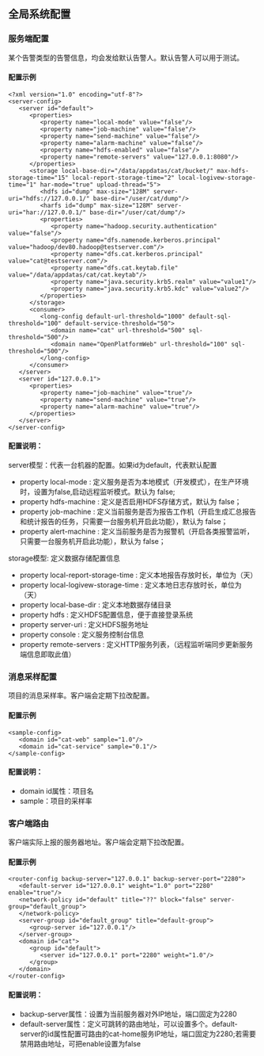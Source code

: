 ## 全局系统配置

### 服务端配置

某个告警类型的告警信息，均会发给默认告警人。默认告警人可以用于测试。

#### 配置示例

	<?xml version="1.0" encoding="utf-8"?>
    <server-config>
       <server id="default">
          <properties>
             <property name="local-mode" value="false"/>
             <property name="job-machine" value="false"/>
             <property name="send-machine" value="false"/>
             <property name="alarm-machine" value="false"/>
             <property name="hdfs-enabled" value="false"/>
             <property name="remote-servers" value="127.0.0.1:8080"/>
          </properties>
          <storage local-base-dir="/data/appdatas/cat/bucket/" max-hdfs-storage-time="15" local-report-storage-time="2" local-logivew-storage-time="1" har-mode="true" upload-thread="5">
             <hdfs id="dump" max-size="128M" server-uri="hdfs://127.0.0.1/" base-dir="/user/cat/dump"/>
             <harfs id="dump" max-size="128M" server-uri="har://127.0.0.1/" base-dir="/user/cat/dump"/>
             <properties>
                <property name="hadoop.security.authentication" value="false"/>
                <property name="dfs.namenode.kerberos.principal" value="hadoop/dev80.hadoop@testserver.com"/>
                <property name="dfs.cat.kerberos.principal" value="cat@testserver.com"/>
                <property name="dfs.cat.keytab.file" value="/data/appdatas/cat/cat.keytab"/>
                <property name="java.security.krb5.realm" value="value1"/>
                <property name="java.security.krb5.kdc" value="value2"/>
             </properties>
          </storage>
          <consumer>
             <long-config default-url-threshold="1000" default-sql-threshold="100" default-service-threshold="50">
                <domain name="cat" url-threshold="500" sql-threshold="500"/>
                <domain name="OpenPlatformWeb" url-threshold="100" sql-threshold="500"/>
             </long-config>
          </consumer>
       </server>
       <server id="127.0.0.1">
          <properties>
             <property name="job-machine" value="true"/>
             <property name="send-machine" value="true"/>
             <property name="alarm-machine" value="true"/>
          </properties>
       </server>
    </server-config>

	
#### 配置说明：

server模型：代表一台机器的配置。如果id为default，代表默认配置

  * property local-mode : 定义服务是否为本地模式（开发模式），在生产环境时，设置为false,启动远程监听模式。默认为 false;
  * property hdfs-machine : 定义是否启用HDFS存储方式，默认为 false；
  * property job-machine : 定义当前服务是否为报告工作机（开启生成汇总报告和统计报告的任务，只需要一台服务机开启此功能），默认为 false；
  * property alert-machine : 定义当前服务是否为报警机（开启各类报警监听，只需要一台服务机开启此功能），默认为 false；

storage模型: 定义数据存储配置信息

  * property local-report-storage-time : 定义本地报告存放时长，单位为（天）
  * property local-logivew-storage-time : 定义本地日志存放时长，单位为（天）
  * property local-base-dir : 定义本地数据存储目录
  * property hdfs : 定义HDFS配置信息，便于直接登录系统
  * property server-uri : 定义HDFS服务地址
  * property console : 定义服务控制台信息
  * property remote-servers : 定义HTTP服务列表，（远程监听端同步更新服务端信息即取此值）


### 消息采样配置

项目的消息采样率。客户端会定期下拉改配置。

#### 配置示例

	<sample-config>
       <domain id="cat-web" sample="1.0"/>
       <domain id="cat-service" sample="0.1"/>
    </sample-config>
	
#### 配置说明：

  * domain id属性：项目名
  * sample：项目的采样率


### 客户端路由

客户端实际上报的服务器地址。客户端会定期下拉改配置。

#### 配置示例

	<router-config backup-server="127.0.0.1" backup-server-port="2280">
       <default-server id="127.0.0.1" weight="1.0" port="2280" enable="true"/>
       <network-policy id="default" title="??" block="false" server-group="default_group">
       </network-policy>
       <server-group id="default_group" title="default-group">
          <group-server id="127.0.0.1"/>
       </server-group>
       <domain id="cat">
          <group id="default">
             <server id="127.0.0.1" port="2280" weight="1.0"/>
          </group>
       </domain>
    </router-config>
	
#### 配置说明：

  * backup-server属性：设置为当前服务器对外IP地址，端口固定为2280
  * default-server属性：定义可跳转的路由地址，可以设置多个。default-server的id属性配置可路由的cat-home服务IP地址，端口固定为2280;若需要禁用路由地址，可把enable设置为false

